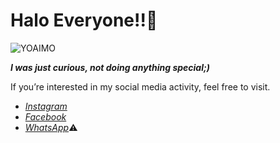 # **Halo Everyone!!👋**
![YOAIMO](https://media.giphy.com/media/v1.Y2lkPTc5MGI3NjExcHVzYzJ1bjJiaGFwcmx6cjduNHk1cjk0djc4bm55czVxczNsMzM4MiZlcD12MV9naWZzX3NlYXJjaCZjdD1n/zkNBtlymM6zX4DndrU/giphy.gif)

__*I was just curious, not doing anything special;)*__

If you’re interested in my social media activity, feel free to visit.
+ [*Instagram*](https://www.instagram.com/barrr_404/)
+ [*Facebook*](https://web.facebook.com/profile.php?id=100015254683232)
+ [*WhatsApp*](https://i.pinimg.com/736x/1b/89/fa/1b89fa3320274b3a6cc8b851de1ede51.jpg)⚠️
